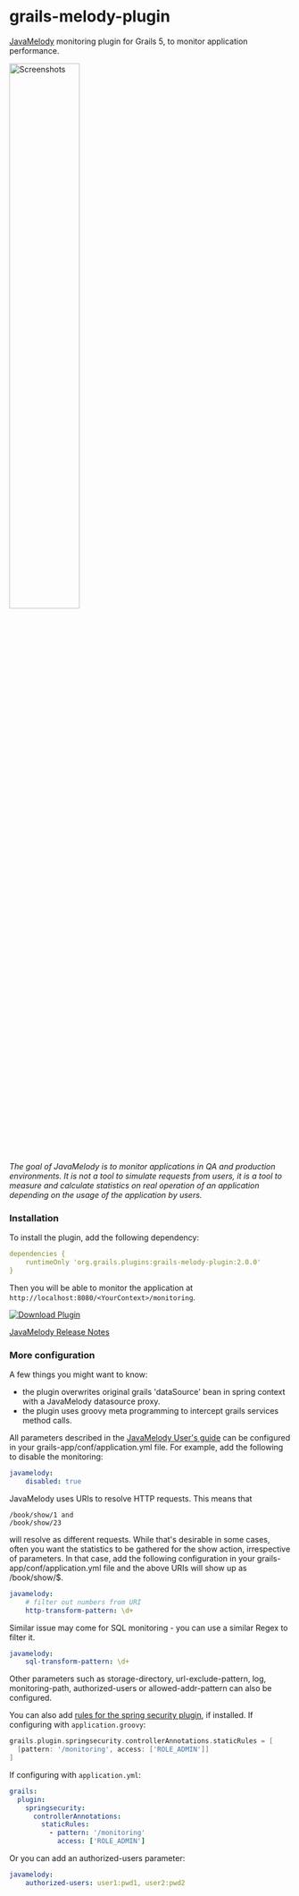 grails-melody-plugin
====================

[JavaMelody](https://github.com/javamelody/javamelody/wiki) monitoring plugin for Grails 5, to monitor application performance.

<a href='Screenshots#charts'><img src='https://github.com/javamelody/javamelody/wiki/resources/screenshots/graphs.png' alt='Screenshots' width='50%' title='Screenshots' /></a>

_The goal of JavaMelody is to monitor applications in QA and production environments. It is not a tool to simulate requests from users, it is a tool to measure and calculate statistics on real operation of an application depending on the usage of the application by users._

### Installation ###

To install the plugin, add the following dependency:
```yaml
dependencies {
    runtimeOnly 'org.grails.plugins:grails-melody-plugin:2.0.0'
}
```

Then you will be able to monitor the application at ```http://localhost:8080/<YourContext>/monitoring```.

[![Download Plugin](...) ](...)

[JavaMelody Release Notes](https://github.com/javamelody/javamelody/wiki/ReleaseNotes) 

### More configuration ###

A few things you might want to know:
* the plugin overwrites original grails 'dataSource' bean in spring context with a JavaMelody datasource proxy.
* the plugin uses groovy meta programming to intercept grails services method calls.
  
All parameters described in the [JavaMelody User's guide](https://github.com/javamelody/javamelody/wiki/UserGuide#6-optional-parameters)
can be configured in your grails-app/conf/application.yml file. For example, add the following to disable the monitoring:
```yaml
javamelody:
    disabled: true
```

JavaMelody uses URIs to resolve HTTP requests. This means that
```
/book/show/1 and 
/book/show/23 
```

will resolve as different requests.  While that's desirable in some cases, often you want the statistics to be gathered for the show action, irrespective of parameters. In that case, add the following configuration in your grails-app/conf/application.yml file and the above URIs will show up as /book/show/$. 
```yaml
javamelody:
    # filter out numbers from URI
    http-transform-pattern: \d+
```

Similar issue may come for SQL monitoring - you can use a similar Regex to filter it.
```yaml
javamelody:
    sql-transform-pattern: \d+
```

Other parameters such as storage-directory, url-exclude-pattern, log, monitoring-path, authorized-users or allowed-addr-pattern can also be configured.

You can also add [rules for the spring security plugin](https://grails-plugins.github.io/grails-spring-security-core/v3/index.html#requestMappings), if installed. If configuring with `application.groovy`:
```groovy
grails.plugin.springsecurity.controllerAnnotations.staticRules = [
  [pattern: '/monitoring', access: ['ROLE_ADMIN']]
]
```
If configuring with `application.yml`:
```yaml
grails:
  plugin:
    springsecurity:
      controllerAnnotations:
        staticRules:
          - pattern: '/monitoring'
            access: ['ROLE_ADMIN']
```

Or you can add an authorized-users parameter:
```yaml
javamelody:
    authorized-users: user1:pwd1, user2:pwd2
```
